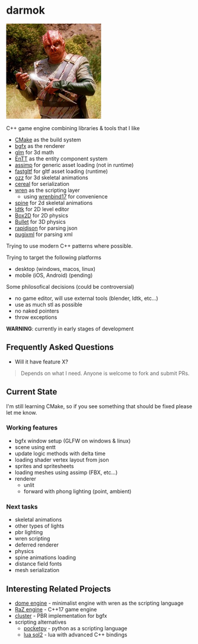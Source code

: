 darmok
====

![Dathon trying to explain the importance of Darmok](logo.png)

C++ game engine combining libraries & tools that I like

* [CMake](https://cmake.org/) as the build system 
* [bgfx](https://github.com/bkaradzic/bgfx) as the renderer
* [glm](https://github.com/g-truc/glm) for 3d math
* [EnTT](https://github.com/skypjack/entt) as the entity component system
* [assimp](https://github.com/assimp/assimp) for generic asset loading (not in runtime)
* [fastgltf](https://github.com/spnda/fastgltf) for gltf asset loading (runtime)
* [ozz](https://github.com/guillaumeblanc/ozz-animation/) for 3d skeletal animations
* [cereal](https://uscilab.github.io/cereal/) for serialization
* [wren](https://github.com/wren-lang/wren) as the scripting layer
    * using [wrenbind17](https://github.com/matusnovak/wrenbind17) for convenience
* [spine](https://github.com/EsotericSoftware/spine-runtimes) for 2d skeletal animations
* [ldtk](https://ldtk.io/) for 2D level editor
* [Box2D](https://box2d.org/) for 2D physics
* [Bullet](https://github.com/bulletphysics/bullet3) for 3D physics
* [rapidjson](https://github.com/Tencent/rapidjson) for parsing json
* [pugixml](https://pugixml.org/) for parsing xml

Trying to use modern C++ patterns where possible.

Trying to target the following platforms

* desktop (windows, macos, linux)
* mobile (iOS, Android) (pending)

Some philosofical decisions (could be controversial)
* no game editor, will use external tools (blender, ldtk, etc...)
* use as much stl as possible
* no naked pointers
* throw exceptions

**WARNING**: currently in early stages of development

## Frequently Asked Questions

* Will it have feature X?
> Depends on what I need. Anyone is welcome to fork and submit PRs.

## Current State

I'm still learning CMake, so if you see something that should be fixed please let me know.

### Working features
* bgfx window setup (GLFW on windows & linux)
* scene using entt
* update logic methods with delta time
* loading shader vertex layout from json
* sprites and spritesheets
* loading meshes using assimp (FBX, etc...)
* renderer
    * unlit
    * forward with phong lighting (point, ambient)

### Next tasks
* skeletal animations
* other types of lights
* pbr lighting
* wren scripting
* deferred renderer
* physics
* spine animations loading
* distance field fonts
* mesh serialization

## Interesting Related Projects
* [dome engine](https://github.com/domeengine/dome) - minimalist engine with wren as the scripting language
* [RaZ engine](https://github.com/Razakhel/RaZ) - C++17 game engine
* [cluster](https://github.com/pezcode/Cluster) - PBR implementation for bgfx
* scripting alternatives
    * [pocketpy](https://pocketpy.dev/) - python as a scripting language
    * [lua sol2](https://github.com/ThePhD/sol2) - lua with advanced C++ bindings